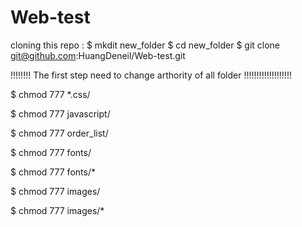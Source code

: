 # Web-test

cloning this repo :
$ mkdit new_folder
$ cd new_folder
$ git clone git@github.com:HuangDeneil/Web-test.git

!!!!!!!! The first step need to change arthority of all folder !!!!!!!!!!!!!!!!!!!


$ chmod 777 *.css/ 

$ chmod 777 javascript/

$ chmod 777 order_list/

$ chmod 777 fonts/

$ chmod 777 fonts/*

$ chmod 777 images/

$ chmod 777 images/*









